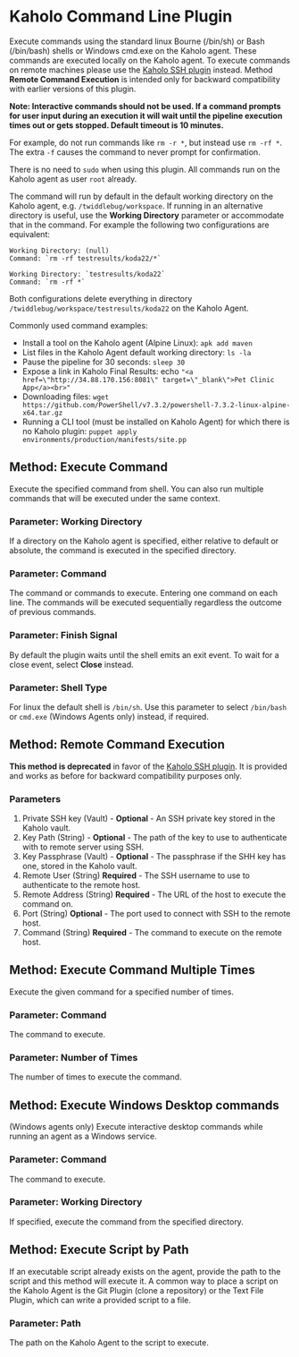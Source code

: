# Kaholo Command Line Plugin
Execute commands using the standard linux Bourne (/bin/sh) or Bash (/bin/bash) shells or Windows cmd.exe on the Kaholo agent. These commands are executed locally on the Kaholo agent. To execute commands on remote machines please use the [Kaholo SSH plugin](https://github.com/Kaholo/kaholo-plugin-ssh/releases) instead. Method **Remote Command Execution** is intended only for backward compatibility with earlier versions of this plugin.

**Note: Interactive commands should not be used. If a command prompts for user input during an execution it will wait until the pipeline execution times out or gets stopped. Default timeout is 10 minutes.**

For example, do not run commands like `rm -r *`, but instead use `rm -rf *`. The extra `-f` causes the command to never prompt for confirmation.

There is no need to `sudo` when using this plugin. All commands run on the Kaholo agent as user `root` already.

The command will run by default in the default working directory on the Kaholo agent, e.g. `/twiddlebug/workspace`. If running in an alternative directory is useful, use the **Working Directory** parameter or accommodate that in the command. For example the following two configurations are equivalent:

    Working Directory: (null)
    Command: `rm -rf testresults/koda22/*`

    Working Directory: `testresults/koda22`
    Command: `rm -rf *`

Both configurations delete everything in directory `/twiddlebug/workspace/testresults/koda22` on the Kaholo Agent.

Commonly used command examples:
* Install a tool on the Kaholo agent (Alpine Linux): `apk add maven`
* List files in the Kaholo Agent default working directory: `ls -la`
* Pause the pipeline for 30 seconds: `sleep 30`
* Expose a link in Kaholo Final Results: echo `"<a href=\"http://34.88.170.156:8081\" target=\"_blank\">Pet Clinic App</a><br>"`
* Downloading files: `wget https://github.com/PowerShell/v7.3.2/powershell-7.3.2-linux-alpine-x64.tar.gz`
* Running a CLI tool (must be installed on Kaholo Agent) for which there is no Kaholo plugin: `puppet apply environments/production/manifests/site.pp`

## Method: Execute Command
Execute the specified command from shell. You can also run multiple commands that will be executed under the same context.

### Parameter: Working Directory ###
If a directory on the Kaholo agent is specified, either relative to default or absolute, the command is executed in the specified directory.
### Parameter: Command ###
The command or commands to execute. Entering one command on each line. The commands will be executed sequentially regardless the outcome of previous commands.

### Parameter: Finish Signal ###
By default the plugin waits until the shell emits an exit event. To wait for a close event, select **Close** instead.

### Parameter: Shell Type ###
For linux the default shell is `/bin/sh`. Use this parameter to select `/bin/bash` or `cmd.exe` (Windows Agents only) instead, if required.

## Method: Remote Command Execution
**This method is deprecated** in favor of the [Kaholo SSH plugin](https://github.com/Kaholo/kaholo-plugin-ssh/releases). It is provided and works as before for backward compatibility purposes only.

### Parameters
1. Private SSH key (Vault) - **Optional** - An SSH private key stored in the Kaholo vault.
2. Key Path (String) - **Optional** - The path of the key to use to authenticate with to remote server using SSH.
3. Key Passphrase (Vault) - **Optional** - The passphrase if the SHH key has one, stored in the Kaholo vault.
4. Remote User (String) **Required** - The SSH username to use to authenticate to the remote host.
5. Remote Address (String) **Required** - The URL of the host to execute the command on.
6. Port (String) **Optional** - The port used to connect with SSH to the remote host.
7. Command (String) **Required** - The command to execute on the remote host.

## Method: Execute Command Multiple Times
Execute the given command for a specified number of times.

### Parameter: Command
The command to execute.

### Parameter: Number of Times
The number of times to execute the command.

## Method: Execute Windows Desktop commands
(Windows agents only) Execute interactive desktop commands while running an agent as a Windows service.

### Parameter: Command
The command to execute.
### Parameter: Working Directory
If specified, execute the command from the specified directory.

## Method: Execute Script by Path
If an executable script already exists on the agent, provide the path to the script and this method will execute it. A common way to place a script on the Kaholo Agent is the Git Plugin (clone a repository) or the Text File Plugin, which can write a provided script to a file.

### Parameter: Path
The path on the Kaholo Agent to the script to execute.
